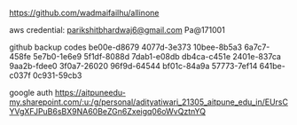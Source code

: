 https://github.com/wadmaifailhu/allinone

aws credential:
parikshitbhardwaj6@gmail.com
Pa@171001

github backup codes
be00e-d8679
4077d-3e373
10bee-8b5a3
6a7c7-458fe
5e7b0-1e6e9
5f1df-8088d
7dab1-e08db
db4ca-c451e
2401e-837ca
9aa2b-fdee0
3f0a7-26020
96f9d-64544
bf01c-84a9a
57773-7ef14
641be-c037f
0c931-59cb3


google auth https://aitpuneedu-my.sharepoint.com/:u:/g/personal/adityatiwari_21305_aitpune_edu_in/EUrsCYVgXFJPuB6sBX9NA60BeZGn6Zxeigq06oWvQztnYQ
